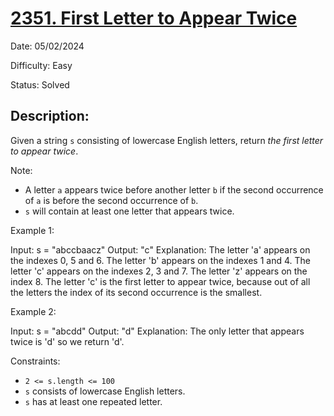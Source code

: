 # [2351\. First Letter to Appear Twice](https://leetcode.com/problems/first-letter-to-appear-twice/)

Date: 05/02/2024

Difficulty: Easy

Status: Solved

## Description:

Given a string `s` consisting of lowercase English letters, return *the first letter to appear twice*.

Note:

-   A letter `a` appears twice before another letter `b` if the second occurrence of `a` is before the second occurrence of `b`.
-   `s` will contain at least one letter that appears twice.

Example 1:

Input: s = "abccbaacz"
Output: "c"
Explanation:
The letter 'a' appears on the indexes 0, 5 and 6.
The letter 'b' appears on the indexes 1 and 4.
The letter 'c' appears on the indexes 2, 3 and 7.
The letter 'z' appears on the index 8.
The letter 'c' is the first letter to appear twice, because out of all the letters the index of its second occurrence is the smallest.

Example 2:

Input: s = "abcdd"
Output: "d"
Explanation:
The only letter that appears twice is 'd' so we return 'd'.

Constraints:

-   `2 <= s.length <= 100`
-   `s` consists of lowercase English letters.
-   `s` has at least one repeated letter.